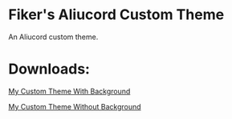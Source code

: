 # Fiker's Aliucord Custom Theme
An Aliucord custom theme.

# Downloads:
[My Custom Theme With Background](https://raw.githubusercontent.com/ItzF1ker1/Fiker-Aliucord-Custom-Theme/main/Fikers%20Actual%20Theme%20XD.json)

[My Custom Theme Without Background](https://raw.githubusercontent.com/ItzF1ker1/Fiker-Aliucord-Custom-Theme/main/Fiker's%20Actual%20Theme%20XD%20(NoCustomBG).json)
